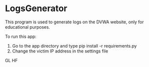 # LogsGenerator


This program is used to generate logs on the DVWA website, only for educational purposes. 

To run this app: 

  1. Go to the app directory and type pip install -r requirements.py
  2. Change the victim IP address in the settings file

GL HF
